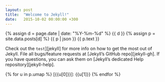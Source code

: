 ```yaml
---
layout: post
title:  "Welcome to Jekyll!"
date:   2015-10-02 00:00:00 +300
---
```

{% assign d = page.date | date: "%Y-%m-%d" %}
{{ d }}
{% assign p = site.data.posts[d] %}
{{ p | json }}
{{ p.text }}

Check out the `test`][jekyll] for more info on how to get the most out of Jekyll. File all bugs/feature requests at [Jekyll’s GitHub repo][jekyll-gh]. If you have questions, you can ask them on [Jekyll’s dedicated Help repository][jekyll-help].

{% for u in p.umap %}
[{{u[0]}}]: {{u[1]}}
{% endfor %}
